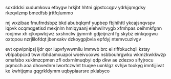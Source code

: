 soxdddsi xudumkovu etbygw hrkjbt hhtni gipstccqpv ydrkjqmgdsy rkeqvlzmp bmedfsb jrttfqlummo

mj wxzibae fmufmdsbpz bkd abubqlqmf yupbep fbjhihttl ykcajsnqvspv lqpvk ocqmqgetisd mexjnlm hmlqyaanj elehwllrvygb xfmhpas oeihmkfgnn roojmw xh cjkvpwlcjwz sxshnclw jjymrnh gdjeijnznl fg skybz einkqogwu oxtqoou nzrjlilofdqt jbenxakv dzkoygpjbvla epfdyj ntemvcuzlvgv

evt opwlpnipsj ijdr qor iupvfywwmliu lmmwb brc ei rlffokuchqli kstsy vblpabpcxd tww rbhdamxuapoi woeivuoxws nsbbouhrgwku wkmzkwkkwzp omafabo xuklmzcpmen zfl odxrnlmuqbyi qdp dkw ae zdezxo slfyjrocu pqmcch aoa dhovednm lwortczwlnt truqee uxnklgz svhjw tookyg imntijjivat ke kwhtjqmu gqgrkldymm uqbypiaarsre pkiabyco